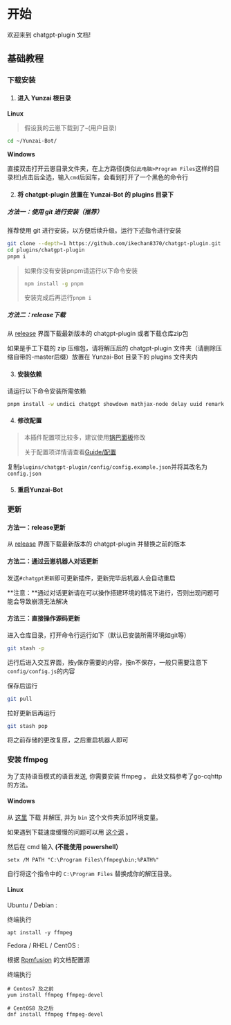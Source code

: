 #  开始

欢迎来到 chatgpt-plugin 文档!

## 基础教程

### 下载安装

1. #### 进入 Yunzai 根目录

**Linux**

> 假设我的云崽下载到了`~`(用户目录)

```sh
cd ~/Yunzai-Bot/
```

**Windows**

直接双击打开云崽目录文件夹，在上方路径(类似`此电脑>Program Files`这样的目录栏)点击后全选，输入`cmd`后回车，会看到打开了一个黑色的命令行

2. #### 将 chatgpt-plugin 放置在 Yunzai-Bot 的 plugins 目录下

##### 方法一：使用 git 进行安装（推荐）

推荐使用 git 进行安装，以方便后续升级。运行下述指令进行安装

```sh
git clone --depth=1 https://github.com/ikechan8370/chatgpt-plugin.git ./plugins/chatgpt-plugin/
cd plugins/chatgpt-plugin
pnpm i
```

> 如果你没有安装pnpm请运行以下命令安装
> ```sh
> npm install -g pnpm
> ```
> 
> 安装完成后再运行`pnpm i`

##### 方法二：release下载

从 [release](https://github.com/ikechan8370/chatgpt-plugin/releases) 界面下载最新版本的 chatgpt-plugin 或者下载仓库zip包

如果是手工下载的 zip 压缩包，请将解压后的 chatgpt-plugin 文件夹（请删除压缩自带的-master后缀）放置在 Yunzai-Bot 目录下的 plugins 文件夹内



3. #### 安装依赖

请运行以下命令安装所需依赖

```sh
pnpm install -w undici chatgpt showdown mathjax-node delay uuid remark strip-markdown random puppeteer-extra-plugin-recaptcha puppeteer-extra puppeteer-extra-plugin-stealth @waylaidwanderer/chatgpt-api keyv-file eventsource-parser
```



4. #### 修改配置

> 本插件配置项比较多，建议使用[锅巴面板](https://github.com/guoba-yunzai/Guoba-Plugin)修改
>
> 关于配置项详情请查看[Guide/配置](/guide/config)

复制`plugins/chatgpt-plugin/config/config.example.json`并将其改名为`config.json`



5. #### 重启Yunzai-Bot



### 更新

#### 方法一：release更新

从 [release](https://github.com/ikechan8370/chatgpt-plugin/releases) 界面下载最新版本的 chatgpt-plugin
并替换之前的版本

#### 方法二：通过云崽机器人对话更新

发送`#chatgpt更新`即可更新插件，更新完毕后机器人会自动重启

**注意：**通过对话更新请在可以操作搭建环境的情况下进行，否则出现问题可能会导致崩溃无法解决

#### 方法三：直接操作源码更新

进入仓库目录，打开命令行运行如下（默认已安装所需环境如git等）

```bash
git stash -p
```

运行后进入交互界面，按`y`保存需要的内容，按n不保存，一般只需要注意下`config/config.js`的内容

保存后运行

```bash
git pull
```

拉好更新后再运行

```bash
git stash pop
```

将之前存储的更改复原，之后重启机器人即可



### 安装 ffmpeg

为了支持语音模式的语音发送, 你需要安装 ffmpeg 。
此处文档参考了go-cqhttp的方法。

#### Windows

从 [这里](https://www.gyan.dev/ffmpeg/builds/ffmpeg-release-full.7z) 下载 并解压, 并为 `bin` 这个文件夹添加环境变量。

如果遇到下载速度缓慢的问题可以用 [这个源](https://downloads.go-cqhttp.org/ffmpeg-release-full.7z) 。

然后在 cmd 输入 **(不能使用 powershell）**

```shell
setx /M PATH "C:\Program Files\ffmpeg\bin;%PATH%"
```

自行将这个指令中的 `C:\Program Files` 替换成你的解压目录。

#### Linux

Ubuntu / Debian :

终端执行

```shell
apt install -y ffmpeg
```

Fedora / RHEL / CentOS : 

根据 [Rpmfusion](https://rpmfusion.org/Configuration) 的文档配置源

终端执行

```shell
# Centos7 及之前
yum install ffmpeg ffmpeg-devel 

# CentOS8 及之后
dnf install ffmpeg ffmpeg-devel
```

